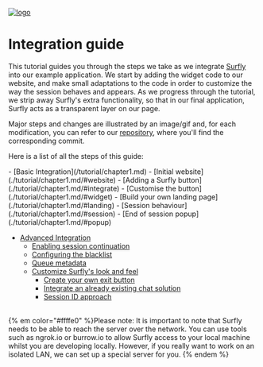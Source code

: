 <a href="https://www.surfly.com/">![logo](images/logosmall.png)</a>
# Integration guide


This tutorial guides you through the steps we take as we integrate [Surfly](https://www.surfly.com/) into our example application. We start by adding the widget code to our website, and make small adaptations to the code in order to customize the way the session behaves and appears. As we progress through the tutorial, we strip away Surfly's extra functionality, so that in our final application, Surfly acts as a transparent layer on our page. 

Major steps and changes are illustrated by an image/gif and, for each modification, you can refer to our [repository](https://github.com/MathildeJ/Cake_shop_example), where you'll find the corresponding commit. 
<p>Here is a list of all the steps of this guide:</p>
 - [Basic Integration](/tutorial/chapter1.md)
   - [Initial website](./tutorial/chapter1.md/#website)
   - [Adding a Surfly button](./tutorial/chapter1.md/#integrate)
   - [Customise the button](./tutorial/chapter1.md/#widget)
   - [Build your own landing page](./tutorial/chapter1.md/#landing)
   - [Session behaviour](./tutorial/chapter1.md/#session)
   - [End of session popup](./tutorial/chapter1.md/#popup)
   
   
 - [Advanced Integration](/tutorial/advanced_integration.md)
   - [Enabling session continuation](./tutorial/advanced_integration.md/#receipt)
   - [Configuring the blacklist](./tutorial/advanced_integration.md/#blacklist)
   - [Queue metadata](./tutorial/advanced_integration.md/#metadata)
   - [Customize Surfly's look and feel](./tutorial/advanced_integration.md/#remove-ui)
     - [Create your own exit button](./tutorial/advanced_integration.md/#exit_button)
     - [Integrate an already existing chat solution](./tutorial/advanced_integration.md/#chat)
     - [Session ID approach](./tutorial/advanced_integration.md/#small_button)

<br>
{% em color="#ffffe0" %}Please note: 
It is important to note that Surfly needs to be able to reach the server over the network. You can use tools such as ngrok.io or burrow.io to allow Surfly access to your local machine whilst you are developing locally.  However, if you really want to work on an isolated LAN, we can set up a special server for you. {% endem %}


